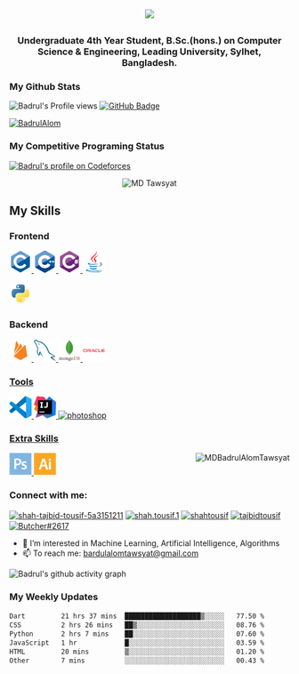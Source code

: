 <h1 align="center">
  <a href="https://git.io/typing-svg">
    <img src="https://readme-typing-svg.herokuapp.com/?lines=Hello,+There!+👋;This+is+Muhammad+Badrul+Alom;Nice+to+meet+you!&center=true&size=25">
  </a>
</h1>
<h3 align="center">Undergraduate 4th Year Student, B.Sc.(hons.) on Computer Science & Engineering, Leading University, Sylhet, Bangladesh.</h3>

### My Github Stats
![Badrul's Profile views](https://gpvc.arturio.dev/muhammadbadrul1234)
<a href="https://github.com/muhammadbadrul1234?tab=followers"><img src="https://img.shields.io/github/followers/muhammadbadrul1234?label=Followers&style=social" alt="GitHub Badge"></a>
</p>
<p align="left"> <a href="https://github.com/muhammadbadrul1234/github-profile-trophy"><img src="https://github-profile-trophy.vercel.app/?username=muhammadbadrul1234" alt="BadrulAlom" /></a> </p>

### My Competitive Programing Status
<p>

<a href="https://codeforces.com/profile/Hellobadrul"><img src="https://img.shields.io/badge/dynamic/json?&color=1f8acb&logo=codeforces&label=Codeforces&url=https://competitive-coding-api.herokuapp.com/api/codeforces/Hellobadrul&query=%24.rating&prefix=Rating%20&style=for-the-badge&cacheSeconds=86400" alt="Badrul's profile on Codeforces" title="Badrul's profile on Codeforces"></a>
  </p>
<p align="center"> <img src="https://github-readme-stats.vercel.app/api?username=muhammadbadrul1234&count_private=true&show_icons=true&include_all_commits=true"  alt="MD Tawsyat"></p>
  
## My Skills

### Frontend

<p align="left"> <a href="https://www.cprogramming.com/" target="_blank"> <img src="https://raw.githubusercontent.com/devicons/devicon/master/icons/c/c-original.svg" alt="c" width="40" height="40"/> </a> <a href="https://www.w3schools.com/cpp/" target="_blank"> <img src="https://raw.githubusercontent.com/devicons/devicon/master/icons/cplusplus/cplusplus-original.svg" alt="cplusplus" width="40" height="40"/> </a> <a href="https://www.w3schools.com/cs/" target="_blank"> <img src="https://raw.githubusercontent.com/devicons/devicon/master/icons/csharp/csharp-original.svg" alt="csharp" width="40" height="40"/> </a> <a href="https://www.java.com" target="_blank"> <img src="https://raw.githubusercontent.com/devicons/devicon/master/icons/java/java-original.svg" alt="java" width="40" height="40"/> </a> <a href="https://www.python.org" target="_blank"><p align="left"><img src="https://raw.githubusercontent.com/devicons/devicon/master/icons/python/python-original.svg" alt="python" width="40" height="40"/> </a> 

### Backend
<p align="left"> <a href="https://www.cprogramming.com/" target="_blank"> <img src="https://github.com/devicons/devicon/blob/master/icons/firebase/firebase-plain.svg" alt="c" width="40" height="40"/> </a> <a href="https://firebase.google.com/" target="_blank">  <img src="https://raw.githubusercontent.com/devicons/devicon/2ae2a900d2f041da66e950e4d48052658d850630/icons/mysql/mysql-plain.svg" alt="photoshop" width="40" height="40"/> <img src="https://raw.githubusercontent.com/devicons/devicon/2ae2a900d2f041da66e950e4d48052658d850630/icons/mongodb/mongodb-original-wordmark.svg" alt="photoshop" width="40" height="40"/> <img src="https://github.com/devicons/devicon/blob/master/icons/oracle/oracle-original.svg" alt="photoshop" width="40" height="40"/></p>

### Tools
<p align="left"><img src="https://raw.githubusercontent.com/devicons/devicon/2ae2a900d2f041da66e950e4d48052658d850630/icons/vscode/vscode-original.svg" alt="photoshop" width="40" height="40"/> <img src="https://raw.githubusercontent.com/devicons/devicon/2ae2a900d2f041da66e950e4d48052658d850630/icons/intellij/intellij-original.svg" alt="photoshop" width="40" height="40"/>  <img src="https://mirror.genesisadaptive.com/deepin/lastore/metadata/codeblocks/meta/icons/codeblocks.svg" alt="photoshop" width="40" height="40"/></p>
  
### Extra Skills
 <a href="https://www.photoshop.com/en" target="_blank"> <img src="https://github.com/devicons/devicon/blob/master/icons/photoshop/photoshop-plain.svg" alt="photoshop" width="40" height="40"/> </a>  <a href="https://www.illustrator.com/en" target="_blank"> <img src="https://github.com/devicons/devicon/blob/master/icons/illustrator/illustrator-plain.svg" alt="photoshop" width="40" height="40"/> <img align="right" src="https://github-readme-stats.vercel.app/api/top-langs/?username=muhammadbadrul1234&hide=TeX&layout=compact" alt="MDBadrulAlomTawsyat" /></a></p>
  
  <h3 align="left">Connect with me:</h3>
<p align="left">
<a href="https://www.linkedin.com/in/muhammedbadrul1234/" target="blank"><img align="center" src="https://raw.githubusercontent.com/rahuldkjain/github-profile-readme-generator/master/src/images/icons/Social/linked-in-alt.svg" alt="shah-tajbid-tousif-5a3151211" height="30" width="40" /></a>
<a href="https://www.facebook.com/badrulrahman.khan/" target="blank"><img align="center" src="https://raw.githubusercontent.com/rahuldkjain/github-profile-readme-generator/master/src/images/icons/Social/facebook.svg" alt="shah.tousif.1" height="30" width="40" /></a>
<a href="https://www.instagram.com/muhammad__badrul_/" target="blank"><img align="center" src="https://raw.githubusercontent.com/rahuldkjain/github-profile-readme-generator/master/src/images/icons/Social/instagram.svg" alt="shahtousif" height="30" width="40" /></a>
<a href="https://codeforces.com/profile/Hellobadrul" target="blank"><img align="center" src="https://cdn.jsdelivr.net/npm/simple-icons@3.0.1/icons/codeforces.svg" alt="tajbidtousif" height="30" width="40" /></a>
<a href="https://discord.gg/badrulalom#9262" target="blank"><img align="center" src="https://raw.githubusercontent.com/rahuldkjain/github-profile-readme-generator/master/src/images/icons/Social/discord.svg" alt="Butcher#2617" height="30" width="40" /></a>
</p>


- 👀 I’m interested in Machine Learning, Artificial Intelligence, Algorithms
- 📫 To reach me: bardulalomtawsyat@gmail.com
 

![Badrul's github activity graph](https://activity-graph.herokuapp.com/graph?username=Muhammadbadrul1234&bg_color=0d1117&color=ffffff&line=11ff00&point=ffffff&area=true&hide_border=false)

### My Weekly Updates
  
<!--START_SECTION:waka-->

```text
Dart         21 hrs 37 mins  ███████████████████▒░░░░░   77.50 %
CSS          2 hrs 26 mins   ██▒░░░░░░░░░░░░░░░░░░░░░░   08.76 %
Python       2 hrs 7 mins    ██░░░░░░░░░░░░░░░░░░░░░░░   07.60 %
JavaScript   1 hr            █░░░░░░░░░░░░░░░░░░░░░░░░   03.59 %
HTML         20 mins         ▒░░░░░░░░░░░░░░░░░░░░░░░░   01.20 %
Other        7 mins          ░░░░░░░░░░░░░░░░░░░░░░░░░   00.43 %
```

<!--END_SECTION:waka-->






